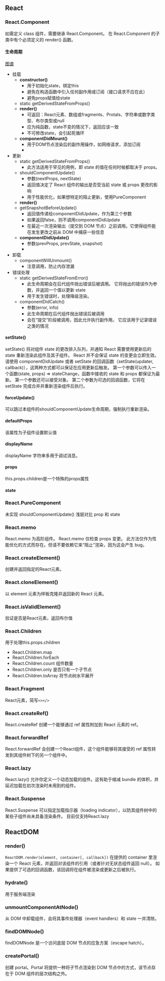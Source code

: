 

## React
### React.Component
如需定义 class 组件，需要继承 React.Component。
在 React.Component 的子类中有个必须定义的 render() 函数。
#### 生命周期
[图谱](https://projects.wojtekmaj.pl/react-lifecycle-methods-diagram/)

- 挂载
  - **constructor()**
    - 用于初始化state，绑定this
    - 避免在构造函数中引入任何副作用或订阅（接口请求不应在此）
    - 避免props赋值给state
  - static getDerivedStateFromProps()
  - **render()**
    - 可返回：React元素、数组或fragments、Protals、字符串或数字类型、布尔类型或null
    - 应为纯函数，state不变的情况下，返回应该一致
    - 不可修改state，会引起死循环
  - **componentDidMount()**
    - 用于DOM节点渲染后的副作用操作，如网络请求，添加订阅
    - 
- 更新
  - static getDerivedStateFromProps()
    - 此方法适用于罕见的用例，即 state 的值在任何时候都取决于 props。
  - shouldComponentUpdate()
    - 参数(nextProps, nextState)
    - 返回值决定了 React 组件的输出是否受当前 state 或 props 更改的影响
    - 用于性能优化，如果想特定的阻止更新，使用PureComponent
  - **render()**
  - getSnapshotBeforeUpdate()
    - 返回值传递给componentDidUpdate，作为第三个参数
    - 如果返回false，则不调用componentDidUpdate
    - 在最近一次渲染输出（提交到 DOM 节点）之前调用。它使得组件能在发生更改之前从 DOM 中捕获一些信息
  - **componentDidUpdate()**
    - 参数(prevProps, prevState, snapshot)
    - 
- 卸载
  - componentWillUnmount()
    - 注意调用，防止内存泄漏
- 错误处理
  - static getDerivedStateFromError()
    - 此生命周期会在后代组件抛出错误后被调用。 它将抛出的错误作为参数，并返回一个值以更新 state
    - 用于发生错误时，处理降级渲染。
  - componentDidCatch()
    - 参数(error, info)
    - 此生命周期在后代组件抛出错误后被调用
    - 会在“提交”阶段被调用，因此允许执行副作用。 它应该用于记录错误之类的情况

#### setState()
setState() 将对组件 state 的更改排入队列，并通知 React 需要使用更新后的 state 重新渲染此组件及其子组件。
React 并不会保证 state 的变更会立即生效。
请使用 componentDidUpdate 或者 setState 的回调函数（setState(updater, callback)），这两种方式都可以保证在应用更新后触发。
第一个参数可以传入一个函数(state, props) => stateChange，函数中接收的 state 和 props 都保证为最新。
第一个参数还可以接受对象。
第二个参数为可选的回调函数，它将在 setState 完成合并并重新渲染组件后执行。

#### forceUpdate()
可以跳过本组件的shouldComponentUpdate生命周期，强制执行重新渲染。

#### defaultProps
该属性为子组件设置默认值

#### displayName
displayName 字符串多用于调试消息。

#### props
this.props.children是一个特殊的props属性

#### state

### React.PureComponent
未实现 shouldComponentUpdate()
浅层对比 prop 和 state

### React.memo
React.memo 为高阶组件。
React.memo 仅检查 props 变更。
此方法仅作为性能优化的方式而存在。但请不要依赖它来“阻止”渲染，因为这会产生 bug。

### React.createElement()
创建并返回指定的React元素。

### React.cloneElement()
以 element 元素为样板克隆并返回新的 React 元素。

### React.isValidElement()
验证是否是React元素，返回布尔值

### React.Children
用于处理this.props.children
- React.Children.map
- React.Children.forEach
- React.Children.count 组件数量
- React.Children.only 是否只有一个子节点
- React.Children.toArray 将节点树水平展开

### React.Fragment
React元素，简写`<></>`

### React.createRef()
React.createRef 创建一个能够通过 ref 属性附加到 React 元素的 ref。

### React.forwardRef
React.forwardRef 会创建一个React组件，这个组件能够将其接受的 ref 属性转发到其组件树下的另一个组件中。

### React.lazy
React.lazy() 允许你定义一个动态加载的组件。这有助于缩减 bundle 的体积，并延迟加载在初次渲染时未用到的组件。

### React.Suspense
React.Suspense 可以指定加载指示器（loading indicator），以防其组件树中的某些子组件尚未具备渲染条件。
目前仅支持React.lazy

## ReactDOM
### render()
`ReactDOM.render(element, container[, callback])`
在提供的 container 里渲染一个 React 元素，并返回对该组件的引用（或者针对无状态组件返回 null）。
如果提供了可选的回调函数，该回调将在组件被渲染或更新之后被执行。

### hydrate()
用于服务端渲染

### unmountComponentAtNode()
从 DOM 中卸载组件，会将其事件处理器（event handlers）和 state 一并清除。

### findDOMNode()
findDOMNode 是一个访问底层 DOM 节点的应急方案（escape hatch）。

### createPortal()
创建 portal。Portal 将提供一种将子节点渲染到 DOM 节点中的方式，该节点存在于 DOM 组件的层次结构之外。